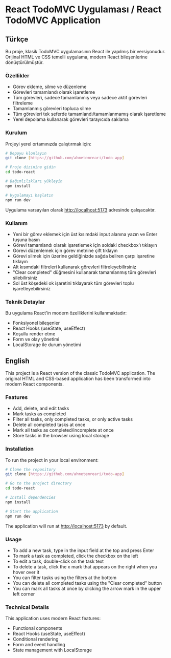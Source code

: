 # React TodoMVC Uygulaması / React TodoMVC Application

## Türkçe

Bu proje, klasik TodoMVC uygulamasının React ile yapılmış bir versiyonudur. Orijinal HTML ve CSS temelli uygulama, modern React bileşenlerine dönüştürülmüştür.

### Özellikler

- Görev ekleme, silme ve düzenleme
- Görevleri tamamlandı olarak işaretleme
- Tüm görevleri, sadece tamamlanmış veya sadece aktif görevleri filtreleme
- Tamamlanmış görevleri topluca silme
- Tüm görevleri tek seferde tamamlandı/tamamlanmamış olarak işaretleme
- Yerel depolama kullanarak görevleri tarayıcıda saklama

### Kurulum

Projeyi yerel ortamınızda çalıştırmak için:

```bash
# Depoyu klonlayın
git clone [https://github.com/ahmetemreari/todo-app]

# Proje dizinine gidin
cd todo-react

# Bağımlılıkları yükleyin
npm install

# Uygulamayı başlatın
npm run dev
```

Uygulama varsayılan olarak [http://localhost:5173](http://localhost:5173) adresinde çalışacaktır.

### Kullanım

- Yeni bir görev eklemek için üst kısımdaki input alanına yazın ve Enter tuşuna basın
- Görevi tamamlandı olarak işaretlemek için soldaki checkbox'ı tıklayın
- Görevi düzenlemek için görev metnine çift tıklayın
- Görevi silmek için üzerine geldiğinizde sağda beliren çarpı işaretine tıklayın
- Alt kısımdaki filtreleri kullanarak görevleri filtreleyebilirsiniz
- "Clear completed" düğmesini kullanarak tamamlanmış tüm görevleri silebilirsiniz
- Sol üst köşedeki ok işaretini tıklayarak tüm görevleri toplu işaretleyebilirsiniz

### Teknik Detaylar

Bu uygulama React'in modern özelliklerini kullanmaktadır:

- Fonksiyonel bileşenler
- React Hooks (useState, useEffect)
- Koşullu render etme
- Form ve olay yönetimi
- LocalStorage ile durum yönetimi

## English

This project is a React version of the classic TodoMVC application. The original HTML and CSS-based application has been transformed into modern React components.

### Features

- Add, delete, and edit tasks
- Mark tasks as completed
- Filter all tasks, only completed tasks, or only active tasks
- Delete all completed tasks at once
- Mark all tasks as completed/incomplete at once
- Store tasks in the browser using local storage

### Installation

To run the project in your local environment:

```bash
# Clone the repository
git clone [https://github.com/ahmetemreari/todo-app]

# Go to the project directory
cd todo-react

# Install dependencies
npm install

# Start the application
npm run dev
```

The application will run at [http://localhost:5173](http://localhost:5173) by default.

### Usage

- To add a new task, type in the input field at the top and press Enter
- To mark a task as completed, click the checkbox on the left
- To edit a task, double-click on the task text
- To delete a task, click the x mark that appears on the right when you hover over it
- You can filter tasks using the filters at the bottom
- You can delete all completed tasks using the "Clear completed" button
- You can mark all tasks at once by clicking the arrow mark in the upper left corner

### Technical Details

This application uses modern React features:

- Functional components
- React Hooks (useState, useEffect)
- Conditional rendering
- Form and event handling
- State management with LocalStorage
